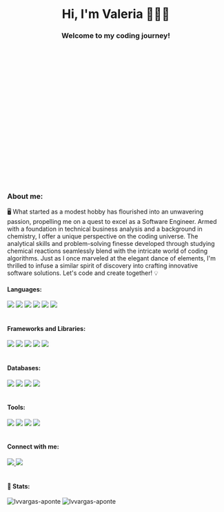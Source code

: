 
<h1 align="center">Hi, I'm Valeria 👋👩‍💻</h1>
<!--<div align="center">
  <img src="https://github.com/lvvargas-aponte/lvvargas-aponte/assets/54474237/21a7a1e2-43d5-4e84-80b9-5b5375611b3d">
</div>-->
<h3 align="center">Welcome to my coding journey!</h3>
</br>
<p align="center">
  <img src="https://media4.giphy.com/media/v1.Y2lkPTc5MGI3NjExZmQ4OXkwdmxwbThheWIydXRhaHczNHQxeW8wbGI3OHNqa2RlODU4ayZlcD12MV9pbnRlcm5hbF9naWZfYnlfaWQmY3Q9Zw/LMcB8XospGZO8UQq87/giphy.gif" alt="Cat Girl GIF by Pluralsight" style="width: 500px; height: 281.25px; opacity: 0; left: 0px; top: 0px;"/>
</p>

<h3>About me:</h3>
<p float="left">🖥️ What started as a modest hobby has flourished into an unwavering passion, propelling me on a quest to excel as a Software Engineer. Armed with a foundation in technical business analysis and a background in chemistry, I offer a unique perspective on the coding universe. The analytical skills and problem-solving finesse developed through studying chemical reactions seamlessly blend with the intricate world of coding algorithms. Just as I once marveled at the elegant dance of elements, I'm thrilled to infuse a similar spirit of discovery into crafting innovative software solutions. Let's code and create together! 💡</p>  



<h4 align="left">Languages:</h4>
<div>
  <img src="https://img.shields.io/badge/javascript-F7DF1E?style=for-the-badge&logo=javascript&logoColor=white" />
  <img src="https://img.shields.io/badge/python-3776AB?style=for-the-badge&logo=python&logoColor=white" />
  <img src="https://img.shields.io/badge/html5-E34F26?style=for-the-badge&logo=html5&logoColor=white" />
  <img src="https://img.shields.io/badge/css3-1572B6?style=for-the-badge&logo=css3&logoColor=white" />
  <img src="https://img.shields.io/badge/sass-CC6699?style=for-the-badge&logo=sass&logoColor=white" />
  <img src="https://img.shields.io/badge/sql-000000?style=for-the-badge&logo=sql&logoColor=white" />
</div>
</br>

<h4 align="left">Frameworks and Libraries:</h4>
<div>
  <img src="https://img.shields.io/badge/bootstrap-7952B3?style=for-the-badge&logo=bootstrap&logoColor=white" />
  <img src="https://img.shields.io/badge/react-61DAFB?style=for-the-badge&logo=react&logoColor=white" />
  <img src="https://img.shields.io/badge/node.js-339933?style=for-the-badge&logo=node.js&logoColor=white" />
  <img src="https://img.shields.io/badge/flask-000000?style=for-the-badge&logo=flask&logoColor=white" />
  <img src="https://img.shields.io/badge/sqlalchemy-D71F00?style=for-the-badge&logo=sqlalchemy&logoColor=white" />
</div>
</br>

<h4 align="left">Databases:</h4>
<div>
  <img src="https://img.shields.io/badge/mssqlserver-CC2927?style=for-the-badge&logo=microsoftsqlserver&logoColor=white" />
  <img src="https://img.shields.io/badge/postgresql-4169E1?style=for-the-badge&logo=postgresql&logoColor=white" />
  <img src="https://img.shields.io/badge/mysql-4479A1?style=for-the-badge&logo=mysql&logoColor=white" />
  <img src="https://img.shields.io/badge/oracle-F80000?style=for-the-badge&logo=oracle&logoColor=white" />
</div>
</br>

<h4 align="left">Tools:</h4>
<div>
  <img src="https://img.shields.io/badge/git-F05032?style=for-the-badge&logo=git&logoColor=white" />
  <img src="https://img.shields.io/badge/postman-FF6C37?style=for-the-badge&logo=postman&logoColor=white" />
  <img src="https://img.shields.io/badge/jira-0052CC?style=for-the-badge&logo=jira&logoColor=white" />
  <img src="https://img.shields.io/badge/confluence-172B4D?style=for-the-badge&logo=confluence&logoColor=white" />
</div>
</br>

<h4 align="left">Connect with me:</h4>
<div id="badges">
  <a href="https://www.linkedin.com/in/lvvargas-aponte">
    <img src="https://img.shields.io/badge/linkedin-0A66C2?style=for-the-badge&logo=linkedin&logoColor=white"/>
  </a>
  <a href="mailto:luzvarga@buffalo.edu">
    <img src="https://img.shields.io/badge/gmail-EA4335?style=for-the-badge&logo=gmail&logoColor=white" />
  </a>
</div>
</br>

<h4>🧮 Stats:</h4>
  <p>
    <img src="https://github-readme-stats-lvvargas-apontes-projects.vercel.app/api/top-langs/?username=lvvargas-aponte&langs_count=10&theme=tokyonight" alt="lvvargas-aponte"/>
  <img src="https://github-readme-stats-lvvargas-apontes-projects.vercel.app/api?username=lvvargas-aponte&show_icons=true&theme=tokyonight&locale=en" alt="lvvargas-aponte" />
  </p>

